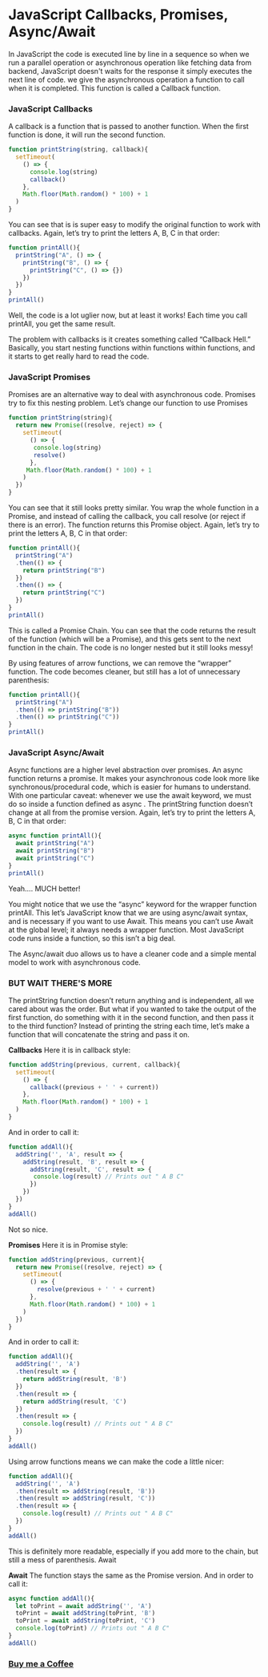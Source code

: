 # JavaScript Callbacks, Promises, Async/Await
In JavaScript the code is executed line by line in a sequence so when we run a parallel operation or asynchronous operation like fetching data from backend, JavaScript doesn't waits for the response it simply executes the next line of code. we give the asynchronous operation a function to call when it is completed. This function is called a Callback function.

### JavaScript Callbacks
A callback is a function that is passed to another function. When the first function is done, it will run the second function.

```javascript
function printString(string, callback){
  setTimeout(
    () => {
      console.log(string)
      callback()
    }, 
    Math.floor(Math.random() * 100) + 1
  )
}
```
You can see that is is super easy to modify the original function to work with callbacks.
Again, let’s try to print the letters A, B, C in that order:

```javascript
function printAll(){
  printString("A", () => {
    printString("B", () => {
      printString("C", () => {})
    })
  })
}
printAll()
```

Well, the code is a lot uglier now, but at least it works! Each time you call printAll, you get the same result.

The problem with callbacks is it creates something called “Callback Hell.” Basically, you start nesting functions within functions within functions, and it starts to get really hard to read the code.

### JavaScript Promises
Promises are an alternative way to deal with asynchronous code.
Promises try to fix this nesting problem. Let’s change our function to use Promises

```javascript
function printString(string){
  return new Promise((resolve, reject) => {
    setTimeout(
      () => {
       console.log(string)
       resolve()
      },
     Math.floor(Math.random() * 100) + 1
    )
  })
}
```
You can see that it still looks pretty similar. You wrap the whole function in a Promise, and instead of calling the callback, you call resolve (or reject if there is an error). The function returns this Promise object.
Again, let’s try to print the letters A, B, C in that order:

```javascript
function printAll(){
  printString("A")
  .then(() => {
    return printString("B")
  })
  .then(() => {
    return printString("C")
  })
}
printAll()
```
This is called a Promise Chain. You can see that the code returns the result of the function (which will be a Promise), and this gets sent to the next function in the chain.
The code is no longer nested but it still looks messy!

By using features of arrow functions, we can remove the “wrapper” function. The code becomes cleaner, but still has a lot of unnecessary parenthesis:

```javascript
function printAll(){
  printString("A")
  .then(() => printString("B"))
  .then(() => printString("C"))
}
printAll()
```

### JavaScript Async/Await
Async functions are a higher level abstraction over promises.
An async function returns a promise.
It makes your asynchronous code look more like synchronous/procedural code, which is easier for humans to understand.
With one particular caveat: whenever we use the await keyword, we must do so inside a function defined as async .
The printString function doesn’t change at all from the promise version.
Again, let’s try to print the letters A, B, C in that order:
```javascript
async function printAll(){
  await printString("A")
  await printString("B")
  await printString("C")
}
printAll()
```
Yeah…. MUCH better!

You might notice that we use the “async” keyword for the wrapper function printAll. This let’s JavaScript know that we are using async/await syntax, and is necessary if you want to use Await. This means you can’t use Await at the global level; it always needs a wrapper function. Most JavaScript code runs inside a function, so this isn’t a big deal.

The Async/await duo allows us to have a cleaner code and a simple mental model to work with asynchronous code.

### BUT WAIT THERE'S MORE
The printString function doesn’t return anything and is independent, all we cared about was the order. But what if you wanted to take the output of the first function, do something with it in the second function, and then pass it to the third function?
Instead of printing the string each time, let’s make a function that will concatenate the string and pass it on.

**Callbacks**
Here it is in callback style:
```javascript
function addString(previous, current, callback){
  setTimeout(
    () => {
      callback((previous + ' ' + current))
    },
    Math.floor(Math.random() * 100) + 1
  )
}
```
And in order to call it:
```javascript
function addAll(){
  addString('', 'A', result => {
    addString(result, 'B', result => {
      addString(result, 'C', result => {
       console.log(result) // Prints out " A B C"
      })
    })
  })
}
addAll()
```
Not so nice.

**Promises**
Here it is in Promise style:
```javascript
function addString(previous, current){
  return new Promise((resolve, reject) => {
    setTimeout(
      () => {
        resolve(previous + ' ' + current)
      }, 
      Math.floor(Math.random() * 100) + 1
    )
  })
}
```
And in order to call it:
```javascript
function addAll(){  
  addString('', 'A')
  .then(result => {
    return addString(result, 'B')
  })
  .then(result => {
    return addString(result, 'C')
  })
  .then(result => {
    console.log(result) // Prints out " A B C"
  })
}
addAll()
```
Using arrow functions means we can make the code a little nicer:

```javascript
function addAll(){
  addString('', 'A')
  .then(result => addString(result, 'B'))
  .then(result => addString(result, 'C'))
  .then(result => {
    console.log(result) // Prints out " A B C"
  })
}
addAll()
```

This is definitely more readable, especially if you add more to the chain, but still a mess of parenthesis.
Await

**Await**
The function stays the same as the Promise version.
And in order to call it:

```javascript
async function addAll(){
  let toPrint = await addString('', 'A')
  toPrint = await addString(toPrint, 'B')
  toPrint = await addString(toPrint, 'C')
  console.log(toPrint) // Prints out " A B C"
}
addAll()
```

### [Buy me a Coffee](http://bit.ly/2WryDT8)